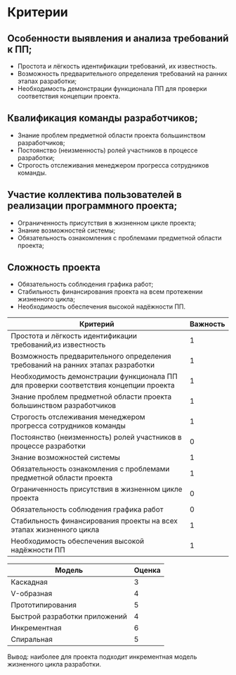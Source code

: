 # Критерии
## Особенности выявления и анализа требований к ПП;
- Простота и лёгкость идентификации требований, их известность.
- Возможность предварительного определения требований на ранних этапах разработки;
- Необходимость демонстрации функционала ПП для проверки соответствия концепции проекта.
## Квалификация команды разработчиков;
- Знание проблем предметной области проекта большинством разработчиков;
- Постоянство (неизменность) ролей участников в процессе разработки;
- Строгость отслеживания менеджером прогресса сотрудников команды.
## Участие коллектива пользователей в реализации программного проекта;
- Ограниченность присутствия в жизненном цикле проекта;
- Знание возможностей системы;
- Обязательность ознакомления с проблемами предметной области проекта;
## Сложность проекта
- Обязательность соблюдения графика работ;
- Стабильность финансирования проекта на всем протежении жизненного цикла;
- Необходимость обеспечения высокой надёжности ПП.

| Критерий | Важность | 
| ------ | ------ |
| Простота и лёгкость идентификации требований,из известность | 1 |
| Возможность предварительного определения требований на ранних этапах разработки | 1 |
| Необходимость демонстрации функционала ПП для проверки соответствия концепции проекта | 1 |
| Знание проблем предметной области проекта большинством разработчиков | 1 |
| Строгость отслеживания менеджером прогресса сотрудников команды | 1 |
| Постоянство (неизменность) ролей участников в процессе разработки | 0 |
| Знание возможностей системы | 1 |
| Обязательность ознакомления с проблемами предметной области проекта | 1 |
| Ограниченность присутствия в жизненном цикле проекта | 0 |
| Обязательность соблюдения графика работ | 0 |
| Стабильность финансирования проекты на всех этапах жизненного цикла | 1 |
| Необходимость обеспечения высокой надёжности ПП | 1 |

| Модель | Оценка |
| ------ | ------ |
| Каскадная | 3 | 
| V-образная | 4 | 
| Прототипирования | 5 | 
| Быстрой разработки приложений | 4 | 
| Инкрементная | 6 | 
| Спиральная | 5 | 

Вывод: наиболее для проекта подходит инкрементная модель жизненного цикла разработки.

